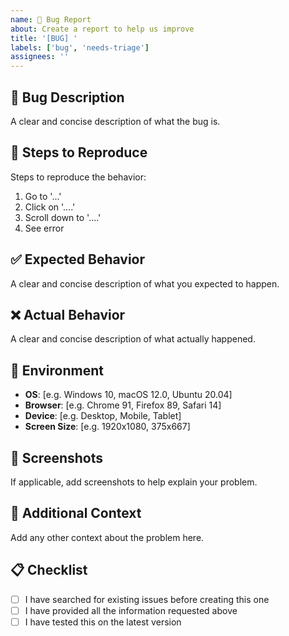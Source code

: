 ```yaml
---
name: 🐛 Bug Report
about: Create a report to help us improve
title: '[BUG] '
labels: ['bug', 'needs-triage']
assignees: ''
---
```


## 🐛 Bug Description
A clear and concise description of what the bug is.

## 🔄 Steps to Reproduce
Steps to reproduce the behavior:
1. Go to '...'
2. Click on '....'
3. Scroll down to '....'
4. See error

## ✅ Expected Behavior
A clear and concise description of what you expected to happen.

## ❌ Actual Behavior
A clear and concise description of what actually happened.

## 📱 Environment
- **OS**: [e.g. Windows 10, macOS 12.0, Ubuntu 20.04]
- **Browser**: [e.g. Chrome 91, Firefox 89, Safari 14]
- **Device**: [e.g. Desktop, Mobile, Tablet]
- **Screen Size**: [e.g. 1920x1080, 375x667]

## 📸 Screenshots
If applicable, add screenshots to help explain your problem.

## 🔗 Additional Context
Add any other context about the problem here.

## 📋 Checklist
- [ ] I have searched for existing issues before creating this one
- [ ] I have provided all the information requested above
- [ ] I have tested this on the latest version
